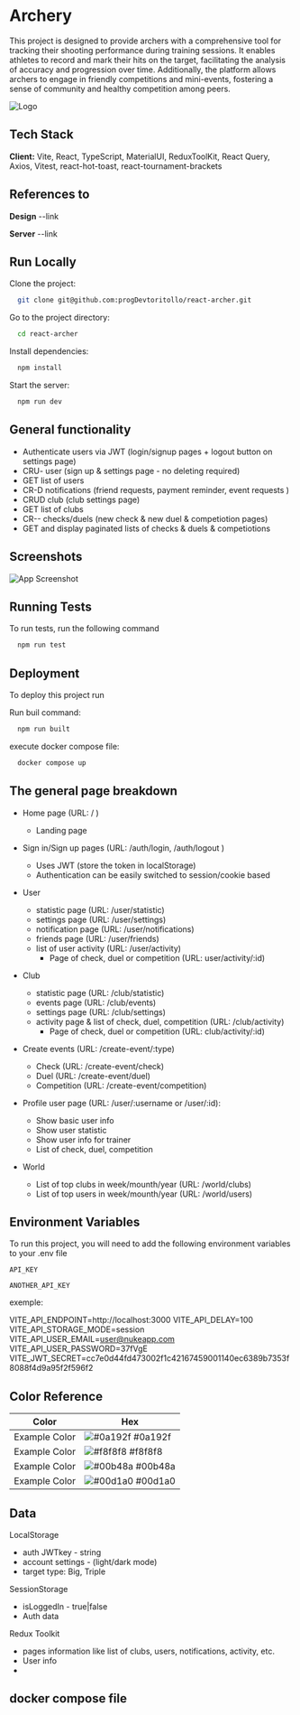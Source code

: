 # Archery

This project is designed to provide archers with a comprehensive tool for tracking their shooting
performance during training sessions. It enables athletes to record and mark their hits on the
target, facilitating the analysis of accuracy and progression over time. Additionally, the platform
allows archers to engage in friendly competitions and mini-events, fostering a sense of community
and healthy competition among peers.

![Logo](https://dev-to-uploads.s3.amazonaws.com/uploads/articles/th5xamgrr6se0x5ro4g6.png)

## Tech Stack

**Client:** Vite, React, TypeScript, MaterialUI, ReduxToolKit, React Query, Axios, Vitest,
react-hot-toast, react-tournament-brackets

## References to

**Design** --link

**Server** --link

## Run Locally

Clone the project:

```bash
  git clone git@github.com:progDevtoritollo/react-archer.git
```

Go to the project directory:

```bash
  cd react-archer
```

Install dependencies:

```bash
  npm install
```

Start the server:

```bash
  npm run dev
```

## General functionality

- Authenticate users via JWT (login/signup pages + logout button on settings page)
- CRU- user (sign up & settings page - no deleting required)
- GET list of users
- CR-D notifications (friend requests, payment reminder, event requests )
- CRUD club (club settings page)
- GET list of clubs
- CR-- checks/duels (new check & new duel & competiotion pages)
- GET and display paginated lists of checks & duels & competiotions

## Screenshots

![App Screenshot](https://via.placeholder.com/468x300?text=App+Screenshot+Here)

## Running Tests

To run tests, run the following command

```bash
  npm run test
```

## Deployment

To deploy this project run

Run buil command:

```bash
  npm run built
```

execute docker compose file:

```bash
  docker compose up
```

## The general page breakdown

- Home page (URL: / )

  - Landing page

- Sign in/Sign up pages (URL: /auth/login, /auth/logout )

  - Uses JWT (store the token in localStorage)
  - Authentication can be easily switched to session/cookie based

- User

  - statistic page (URL: /user/statistic)
  - settings page (URL: /user/settings)
  - notification page (URL: /user/notifications)
  - friends page (URL: /user/friends)
  - list of user activity (URL: /user/activity)
    - Page of check, duel or competition (URL: user/activity/:id)

- Club
  - statistic page (URL: /club/statistic)
  - events page (URL: /club/events)
  - settings page (URL: /club/settings)
  - activity page & list of check, duel, competition (URL: /club/activity)
    - Page of check, duel or competition (URL: club/activity/:id)
- Create events (URL: /create-event/:type)

  - Check (URL: /create-event/check)
  - Duel (URL: /create-event/duel)
  - Competition (URL: /create-event/competition)

- Profile user page (URL: /user/:username or /user/:id):

  - Show basic user info
  - Show user statistic
  - Show user info for trainer
  - List of check, duel, competition

- World
  - List of top clubs in week/mounth/year (URL: /world/clubs)
  - List of top users in week/mounth/year (URL: /world/users)

## Environment Variables

To run this project, you will need to add the following environment variables to your .env file

`API_KEY`

`ANOTHER_API_KEY`

exemple:

VITE_API_ENDPOINT=http://localhost:3000 VITE_API_DELAY=100 VITE_API_STORAGE_MODE=session
VITE_API_USER_EMAIL=user@nukeapp.com VITE_API_USER_PASSWORD=37fVgE
VITE_JWT_SECRET=cc7e0d44fd473002f1c42167459001140ec6389b7353f8088f4d9a95f2f596f2

## Color Reference

| Color         | Hex                                                              |
| ------------- | ---------------------------------------------------------------- |
| Example Color | ![#0a192f](https://via.placeholder.com/10/0a192f?text=+) #0a192f |
| Example Color | ![#f8f8f8](https://via.placeholder.com/10/f8f8f8?text=+) #f8f8f8 |
| Example Color | ![#00b48a](https://via.placeholder.com/10/00b48a?text=+) #00b48a |
| Example Color | ![#00d1a0](https://via.placeholder.com/10/00b48a?text=+) #00d1a0 |

## Data

LocalStorage

- auth JWTkey - string
- account settings - (light/dark mode)
- target type: Big, Triple

SessionStorage

- isLoggedIn - true|false
- Auth data

Redux Toolkit

- pages information like list of clubs, users, notifications, activity, etc.
- User info
-

## docker compose file
